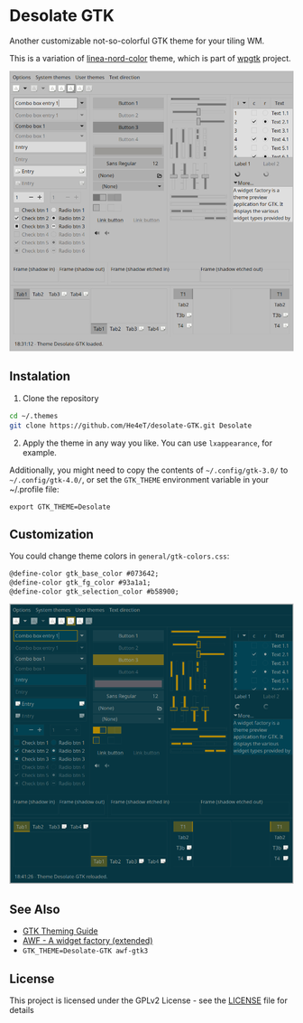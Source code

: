 # Desolate GTK

Another customizable not-so-colorful GTK theme for your tiling WM.

This is a variation of [linea-nord-color](https://github.com/deviantfero/wpgtk-templates) theme, which is part of [wpgtk](https://github.com/deviantfero/wpgtk) project.

![Default colors](screenshots/default.png)

## Instalation

1. Clone the repository
```sh
cd ~/.themes
git clone https://github.com/He4eT/desolate-GTK.git Desolate
```
2. Apply the theme in any way you like. You can use `lxappearance`, for example.

Additionally, you might need to copy the contents of `~/.config/gtk-3.0/` to `~/.config/gtk-4.0/`, or set the `GTK_THEME` environment variable in your ~/.profile file:
```
export GTK_THEME=Desolate
```

## Customization

You could change theme colors in `general/gtk-colors.css`:
```
@define-color gtk_base_color #073642;
@define-color gtk_fg_color #93a1a1;
@define-color gtk_selection_color #b58900;
```
![Solarized colors](screenshots/solarized.png)

## See Also

- [GTK Theming Guide](https://gtkthemingguide.vercel.app/)
- [AWF - A widget factory (extended)](https://github.com/luigifab/awf-extended)
- `GTK_THEME=Desolate-GTK awf-gtk3`

## License

This project is licensed under the GPLv2 License - see the [LICENSE](LICENSE) file for details
